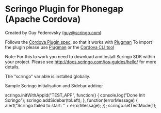 Scringo Plugin for Phonegap (Apache Cordova)
============================================
Created by Guy Federovsky (guy@scringo.com)

Follows the [Cordova Plugin spec](http://cordova.apache.org/docs/en/3.0.0/plugin_ref_spec.md), so that it works with [Plugman](https://github.com/apache/cordova-plugman)
To import the plugin please use [Plugman](http://npmjs.org/plugman)     or the [Cordova CLI tool](http://npmjs.org/cordova)

Note: For this to work you need to download and install Scringo SDK within your project. Please see http://docs.scringo.com/ios-guides/hello/ for more details.

The "scringo" variable is installed globally.

Sample Scringo initialisation and Sidebar adding:

scringo.initWithAppId("TEST_APP",
                      function() {
                      	console.log("Done Init Scringo");
                      	scringo.addSidebar(toLeft);
                      },
                      function(errorMessage) {
                      	alert("Scringo failed to start: " + errorMessage);
                      });
scringo.setTestMode(1);
